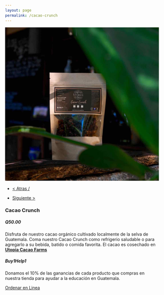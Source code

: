 ```yaml
---
layout: page
permalink: /cacao-crunch
---
```

<div class="region">
	<div class="container">
			<div class="row">
			<div class="col-md-8 col-xs-12">
				<img class="img-responsive" src="/images/cacao-crunch.jpg">
			</div>
			<div class="col-md-4 col-xs-12">
				<ul>
				<li><a href="/cacao-nibs"><p> < Atras /</p></a> </li>
				<li> <a href="/moccha-crunch"><p> Siguiente > </p></a> </li>
				</ul>
				<h3>Cacao Crunch</h3>
				<h5><strong>Q50.00</strong></h5>
				<p>Disfruta de nuestro cacao orgánico cultivado localmente de la selva de Guatemala. Coma nuestro Cacao Crunch como refrigerio saludable o para agregarlo a su bebida, batido o comida favorita. El cacao es cosechado en <a href="https://www.utopiaecohotel.com/collections/utopia-cacao-farms" target="_blank"><strong>Utopia Cacao Farms</strong></a> </p>
				<h5>Buy1Help1</h5>
				<p>Donamos el 10% de las ganancias de cada producto que compras en nuestra tienda para ayudar a la educaci&oacute;n en Guatemala.</p>
				<a href="/orden-utopia-cacao" id="button">Ordenar en Linea</a>
			</div>
		</div>
	</div>
</div>
